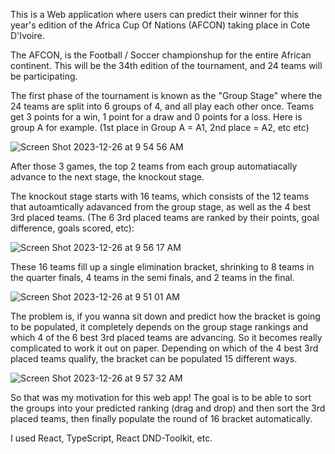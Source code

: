 This is a Web application where users can predict their winner for this year's edition of the Africa Cup Of Nations (AFCON) taking place in Cote D'Ivoire. 

The AFCON, is the Football / Soccer championshup for the entire African continent. This will be the 34th edition of the tournament, and 24 teams will be participating.

The first phase of the tournament is known as the "Group Stage" where the 24 teams are split into 6 groups of 4, and all play each other once. Teams get 3 points for a win, 1 point for a draw and 0 points for a loss. Here is group A for example. (1st place in Group A = A1, 2nd place = A2, etc etc)

![Screen Shot 2023-12-26 at 9 54 56 AM](https://github.com/yahya-s9/AFCON-Predictor/assets/54677127/fa3c5ee8-e9dc-4055-9b24-9d22db74157f)

After those 3 games, the top 2 teams from each group automatiacally advance to the next stage, the knockout stage.

The knockout stage starts with 16 teams, which consists of the 12 teams that autoamtically adavanced from the group stage, as well as the 4 best 3rd placed teams. (The 6 3rd placed teams are ranked by their points, goal difference, goals scored, etc): 

![Screen Shot 2023-12-26 at 9 56 17 AM](https://github.com/yahya-s9/AFCON-Predictor/assets/54677127/4fd15ff2-b6b6-42f0-8116-c6bfd0436247)


These 16 teams fill up a single elimination bracket, shrinking to 8 teams in the quarter finals, 4 teams in the semi finals, and 2 teams in the final.

![Screen Shot 2023-12-26 at 9 51 01 AM](https://github.com/yahya-s9/AFCON-Predictor/assets/54677127/a787c257-d443-43fa-810b-4a4376652873)

The problem is, if you wanna sit down and predict how the bracket is going to be populated, it completely depends on the group stage rankings and which 4 of the 6 best 3rd placed teams are advancing. So it becomes really complicated to work it out on paper. Depending on which of the 4 best 3rd placed teams qualify, the bracket can be populated 15 different ways.

![Screen Shot 2023-12-26 at 9 57 32 AM](https://github.com/yahya-s9/AFCON-Predictor/assets/54677127/2e508730-68fd-4718-b7c9-40ffdf71978a)

So that was my motivation for this web app! The goal is to be able to sort the groups into your predicted ranking (drag and drop) and then sort the 3rd placed teams, then finally populate the round of 16 bracket automatically.

I used React, TypeScript, React DND-Toolkit, etc.

